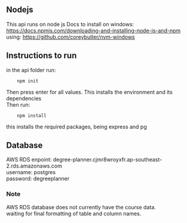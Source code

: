 ## Nodejs

This api runs on node js
Docs to install on windows: https://docs.npmjs.com/downloading-and-installing-node-js-and-npm <br>
using: https://github.com/coreybutler/nvm-windows 

## Instructions to run
in the api folder run:

        npm init
Then press enter for all values. This installs the environment and its dependencies <br>
Then run: 

        npm install
this installs the required packages, being express and pg

## Database
AWS RDS enpoint: degree-planner.cjmr8wroyxfr.ap-southeast-2.rds.amazonaws.com
<br>
username: postgres <br>
password: degreeplanner


### Note
AWS RDS database does not currently have the course data. <br>
waiting for final formatting of table and column names.
